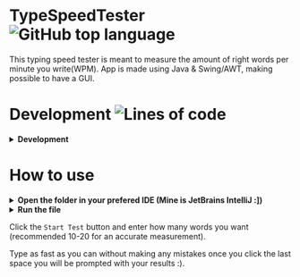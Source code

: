 # TypeSpeedTester <img alt="GitHub top language" src="https://img.shields.io/github/languages/top/giteneaxharau/TypeSpeedTester?style=for-the-badge">

This typing speed tester is meant to measure the amount of right words per minute you write(WPM). App is made using Java & Swing/AWT, making possible to have a GUI.

# Development ![Lines of code](https://img.shields.io/tokei/lines/github.com/giteneaxharau/TypeSpeedTester?style=for-the-badge)

<details><summary><b>Development</b></summary>
       
1. Downloaded 1000 most used words in the english lexicon
2. Made a `FileReader` and `BufferedReader`. 
       Put them in an ArrayList and a While loop to add the new words in said ArrayList.
       Enclosed it in a Try & catch.
3. Made the GUI using `JComponents`.
4. Coded the functionality of the `JTextPane`.
       Using `.addKeyListener()`.
       We measure the index of the spaces.
       We validate the words.
       Else we listen to each character and add a red highlight if it is incorrect 
           and a green one for the opposite.
       If `spacePresses` are equal to the sublist `targetWords` we pop up a `JOptionPane` with the results 
           and reset everything so you can play again. Using Function `endGame`
5. Added the functionality of the `JButton`.
       It pops up a JOption pane promting for the amount of words.
       It starts the time, shuffles the ArrayList using `Collections.shuffle()` 
       Creates a sublist based on user input.
       Sets the 'textPane' uneditable and forces focus on it.
       Disables the button so you cant restart the game.
       Disables Backspace using Function `disableKeys` as not to mess with indexing of characters.
6. Styled GUI.
7. Fixed Bugs.
</details>

# How to use 

<details><summary><b>Open the folder in your prefered IDE (Mine is JetBrains IntelliJ :])</b></summary>
       
       $ git clone https://github.com/giteneaxharau/TypeSpeedTester.git /  
       $ cd TypeSpeedTester
       
       
</details>

<details><summary><b>Run the file</b></summary>
       
       By opening the folder in the IDE and clicking run or SHIFT+F10 if in IntelliJ
       
</details>

Click the `Start Test` button and enter how many words you want (recommended 10-20 for an accurate measurement).

Type as fast as you can without making any mistakes once you click the last space you will be prompted with your results :).



